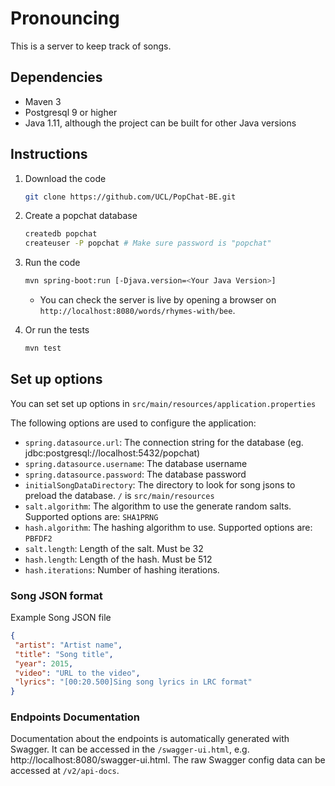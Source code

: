 # Pronouncing

This is a server to keep track of songs.


## Dependencies

* Maven 3
* Postgresql 9 or higher
* Java 1.11, although the project can be built for other Java versions


## Instructions

1. Download the code
    ```bash
    git clone https://github.com/UCL/PopChat-BE.git
    ```

1. Create a popchat database
    ```bash
    createdb popchat
    createuser -P popchat # Make sure password is "popchat"
    ```

1. Run the code

    ```bash
    mvn spring-boot:run [-Djava.version=<Your Java Version>]
    ```
    * You can check the server is live by opening a browser on `http://localhost:8080/words/rhymes-with/bee`.

1. Or run the tests

    ```bash
    mvn test
    ```

## Set up options

You can set set up options in `src/main/resources/application.properties`

The following options are used to configure the application:

 - `spring.datasource.url`: The connection string for the database (eg. jdbc:postgresql://localhost:5432/popchat)
 - `spring.datasource.username`: The database username
 - `spring.datasource.password`: The database password
 - `initialSongDataDirectory`: The directory to look for song jsons to preload the database. `/` is `src/main/resources`
 - `salt.algorithm`: The algorithm to use the generate random salts. Supported options are: `SHA1PRNG`
 - `hash.algorithm`: The hashing algorithm to use. Supported options are: `PBFDF2`
 - `salt.length`: Length of the salt. Must be 32
 - `hash.length`: Length of the hash. Must be 512
 - `hash.iterations`: Number of hashing iterations.

### Song JSON format

Example Song JSON file

```json
{
 "artist": "Artist name",
 "title": "Song title",
 "year": 2015,
 "video": "URL to the video",
 "lyrics": "[00:20.500]Sing song lyrics in LRC format"
}
```

### Endpoints Documentation

Documentation about the endpoints is automatically generated with Swagger.
It can be accessed in the `/swagger-ui.html`, e.g. http://localhost:8080/swagger-ui.html.
The raw Swagger config data can be accessed at `/v2/api-docs`.

